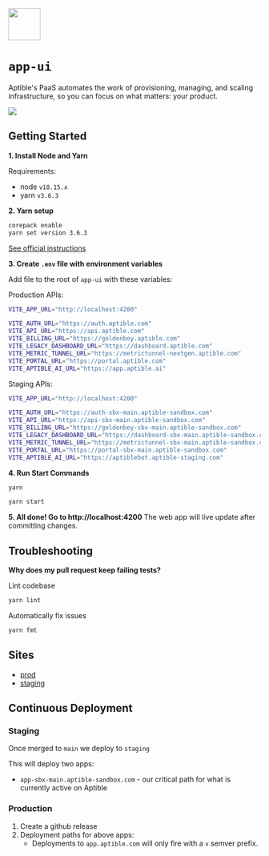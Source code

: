 <img src="https://user-images.githubusercontent.com/4295811/226700092-ffbd0c01-dba1-4880-8b77-a4d26e6228f0.svg"  width="64">

# `app-ui`

Aptible's PaaS automates the work of provisioning, managing, and scaling infrastructure, so you can focus on what matters: your product.

<img src="https://github.com/aptible/app-ui/assets/4295811/20eaa0a8-a537-4549-84d2-0a4f10152363" style="max-width: 100%;">

## Getting Started

**1. Install Node and Yarn**

Requirements:

- node `v18.15.x`
- yarn `v3.6.3`

**2. Yarn setup**


```bash
corepack enable
yarn set version 3.6.3
```

[See official instructions](https://yarnpkg.com/getting-started/install)

**3. Create `.env` file with environment variables**

Add file to the root of `app-ui` with these variables:

Production APIs:

```bash
VITE_APP_URL="http://localhost:4200"

VITE_AUTH_URL="https://auth.aptible.com"
VITE_API_URL="https://api.aptible.com"
VITE_BILLING_URL="https://goldenboy.aptible.com"
VITE_LEGACY_DASHBOARD_URL="https://dashboard.aptible.com"
VITE_METRIC_TUNNEL_URL="https://metrictunnel-nextgen.aptible.com"
VITE_PORTAL_URL="https://portal.aptible.com"
VITE_APTIBLE_AI_URL="https://app.aptible.ai"
```

Staging APIs:

```bash
VITE_APP_URL="http://localhost:4200"

VITE_AUTH_URL="https://auth-sbx-main.aptible-sandbox.com"
VITE_API_URL="https://api-sbx-main.aptible-sandbox.com"
VITE_BILLING_URL="https://goldenboy-sbx-main.aptible-sandbox.com"
VITE_LEGACY_DASHBOARD_URL="https://dashboard-sbx-main.aptible-sandbox.com"
VITE_METRIC_TUNNEL_URL="https://metrictunnel-sbx-main.aptible-sandbox.com"
VITE_PORTAL_URL="https://portal-sbx-main.aptible-sandbox.com"
VITE_APTIBLE_AI_URL="https://aptiblebot.aptible-staging.com"
```

**4. Run Start Commands**

```bash
yarn
```

```bash
yarn start
```

**5. All done! Go to http://localhost:4200**
The web app will live update after committing changes.

## Troubleshooting

**Why does my pull request keep failing tests?**

Lint codebase

```bash
yarn lint
```

Automatically fix issues

```bash
yarn fmt
```

## Sites

- [prod](https://app.aptible.com)
- [staging](https://app-sbx-main.aptible-sandbox.com)

## Continuous Deployment

### Staging

Once merged to `main` we deploy to `staging`

This will deploy two apps:

* `app-sbx-main.aptible-sandbox.com` - our critical path for what is currently active on Aptible

### Production

1. Create a github release
2. Deployment paths for above apps:
    * Deployments to `app.aptible.com` will only fire with a `v` semver prefix.
